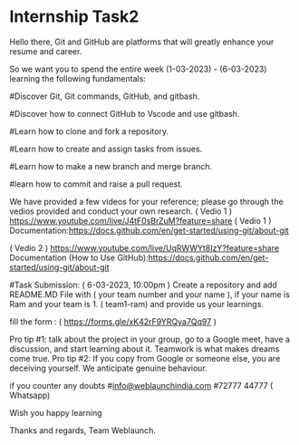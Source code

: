 # Internship Task2
Hello there,
Git and GitHub are platforms that will greatly enhance your resume and career.

So we want you to spend the entire week (1-03-2023) - (6-03-2023) learning the following fundamentals:

#Discover Git, Git commands, GitHub, and gitbash.

#Discover how to connect GitHub to Vscode and use gitbash.

#Learn how to clone and fork a repository.

#Learn how to create and assign tasks from issues.

#Learn how to make a new branch and merge branch.

#learn how to commit and raise a pull request.

We have provided a few videos for your reference; please go through the vedios provided and conduct your own research.
( Vedio 1 )
https://www.youtube.com/live/J4tF0sBrZuM?feature=share ( Vedio 1 ) 
Documentation:https://docs.github.com/en/get-started/using-git/about-git

( Vedio 2 )
https://www.youtube.com/live/UqRWWYt8IzY?feature=share
Documentation (How to Use GitHub):https://docs.github.com/en/get-started/using-git/about-git

#Task Submission: ( 6-03-2023, 10:00pm )
Create a repository and add README.MD File with ( your team number and your name ), if your name is Ram and your team is 1. ( team1-ram) and provide us your learnings.

fill the form : ( https://forms.gle/xK42rF9YRQya7Qq97 )

Pro tip #1: talk about the project in your group, go to a Google meet, have a discussion, and start learning about it. Teamwork is what makes dreams come true.
Pro tip #2: If you copy from Google or someone else, you are deceiving yourself. We anticipate genuine behaviour.

if you counter any doubts
#info@weblaunchindia.com
#72777 44777 ( Whatsapp)

Wish you happy learning

Thanks and regards,                                                                                                                                               Team Weblaunch.
